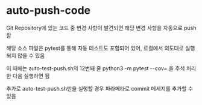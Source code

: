 # auto-push-code

Git Repository에 있는 코드 중 변경 사항이 발견되면 해당 변경 사항을 자동으로 push함 


해당 소스 파일은 pytest를 통해 자동 테스트도 포함되어 있어, 로컬에서 의도대로 실행되지 않을 수 있음

이 때에는 auto-test-push.sh의 12번째 줄 python3 -m pytest --cov=.을 주석 처리한 다음 실행하면 됨 


추가로 auto-test-push.sh만을 실행할 경우 파라메타로 commit 메세지를 추가할 수 있음 
